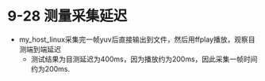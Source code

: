 # 9-28 测量采集延迟

- my_host_linux采集完一帧yuv后直接输出到文件，然后用ffplay播放，观察目测端到端延迟
  - 测试结果为目测延迟为400ms，因为播放约为200ms，因此采集一帧时间约为200ms.